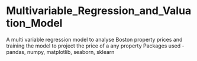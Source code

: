 # Multivariable_Regression_and_Valuation_Model
A multi variable regression model to analyse Boston property prices and training the model to project the price of a any property
Packages used - pandas, numpy, matplotlib, seaborn, sklearn
